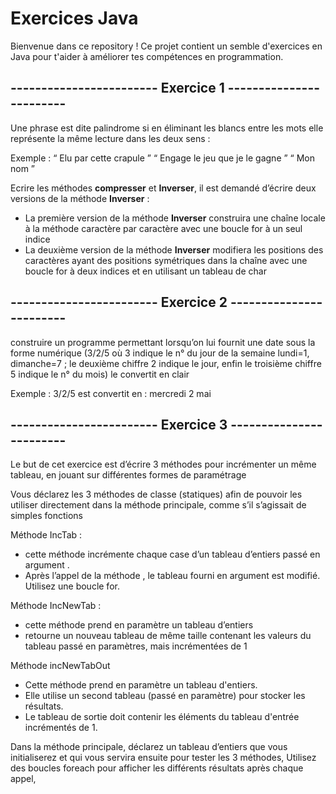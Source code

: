 # Exercices Java

Bienvenue dans ce repository !
Ce projet contient un semble d'exercices en Java pour t'aider à améliorer tes compétences en programmation.


## ------------------------ Exercice 1 ------------------------
Une phrase est dite palindrome si en éliminant les blancs entre les mots elle représente la même lecture dans les deux sens :

Exemple :
“ Elu par cette crapule ”
“ Engage le jeu que je le gagne ”
“ Mon nom ”

Ecrire les méthodes **compresser** et **Inverser**, il est demandé d’écrire deux versions de la méthode **Inverser** :

- La première version de la méthode **Inverser** construira une chaîne locale à la méthode caractère par caractère avec une boucle for à un seul indice
- La deuxième version de la méthode **Inverser** modifiera les positions des caractères ayant des positions symétriques dans la chaîne avec une boucle for à deux indices et en utilisant un tableau de char


## ------------------------ Exercice 2 ------------------------
construire un programme permettant lorsqu’on lui fournit une date sous la forme numérique (3/2/5 où 3 indique le n° du jour de la semaine lundi=1, dimanche=7 ; le deuxième chiffre 2 indique le jour, enfin le troisième chiffre 5 indique le n° du mois)  le convertit en clair

Exemple : 3/2/5 est convertit en : mercredi 2 mai


## ------------------------ Exercice 3 ------------------------
Le but de cet exercice est d’écrire 3 méthodes pour incrémenter un même tableau, en jouant sur différentes formes de paramétrage

Vous déclarez les 3 méthodes de classe (statiques) afin de pouvoir les utiliser directement dans la méthode principale, comme s’il s’agissait de simples fonctions

Méthode IncTab :
- cette méthode incrémente chaque case d’un tableau d’entiers passé en argument .
- Après l’appel de la méthode , le tableau fourni en argument est modifié. Utilisez une boucle for.

Méthode IncNewTab : 
- cette méthode prend en paramètre un tableau d’entiers
- retourne un nouveau tableau de même taille contenant les valeurs du tableau passé en paramètres, mais incrémentées de 1

Méthode incNewTabOut
- Cette méthode prend en paramètre un tableau d'entiers.
- Elle utilise un second tableau (passé en paramètre) pour stocker les résultats.
- Le tableau de sortie doit contenir les éléments du tableau d'entrée incrémentés de 1.


Dans la méthode principale, déclarez un tableau d’entiers que vous initialiserez et qui vous servira ensuite pour tester les 3 méthodes, Utilisez des boucles foreach pour afficher les différents résultats après chaque appel,
